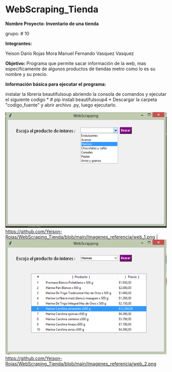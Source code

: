 # WebScraping_Tienda

**Nombre Proyecto: Inventario de una tienda**

grupo: # 10

**Integrantes:**

Yeison Darío Rojas Mora
Manuel Fernando Vasquez Vasquez

**Objetivo:** Programa que permite sacar información de la web, mas especificamente de algunos productos de tiendas metro como lo es su nombre y su precio.

**Información básica para ejecutar el programa:**

instalar la libreria beautifulsoup abriendo la consola de comandos y ejecutar el siguiente codigo * # pip install beautifulsoup4 *
Descargar la carpeta "codigo_fuente" y abrir archivo .py, luego ejecutarlo.



![imagen1](Imagenes_referencia/web_1.png)
https://github.com/Yeison-Rojas/WebScraping_Tienda/blob/main/Imagenes_referencia/web_1.png
|
![imagen2](Imagenes_referencia/web_2.png)
https://github.com/Yeison-Rojas/WebScraping_Tienda/blob/main/Imagenes_referencia/web_2.png
